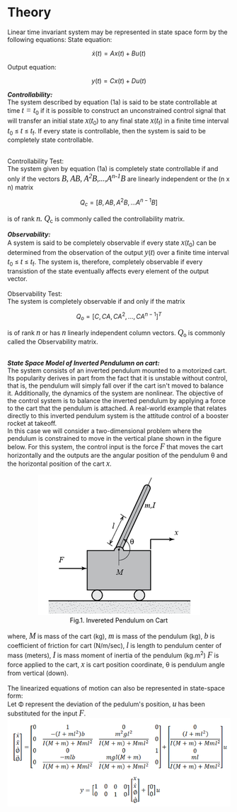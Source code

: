 # Theory

Linear time invariant system may be represented in state space form by the following equations:
State equation:

$$\dot{x}(t)=A x(t)+B u(t) \tag{1a}$$

Output equation:

$$y(t)= C x(t) + D u(t) \tag{1b}$$

<b><i>Controllability:</i></b> <br>
The system described by equation (1a) is said to be state controllable at time <span style="font-family:Bodoni MT;font-style:italic;font-size:18px">t = t</span><sub>0</sub> if it is possible to construct 
an unconstrained control signal that will transfer an initial state <span style="font-family:Bodoni MT;font-style:italic;font-size:18px">x</span>(<span style="font-family:Bodoni MT;font-style:italic;font-size:18px">t</span><sub>0</sub>)
to any final state <span style="font-family:Bodoni MT;font-style:italic;font-size:18px">x</span>(<span style="font-family:Bodoni MT;font-style:italic;font-size:18px">t</span><sub>f</sub>) in a finite time interval 
<span style="font-family:Bodoni MT;font-style:italic;font-size:18px">t</span><sub>0</sub> &le; <span style="font-family:Bodoni MT;font-style:italic;font-size:18px">t</span> &le; <span style="font-family:Bodoni MT;font-style:italic;font-size:18px">t</span><sub>f</sub>. If every state is controllable, then the system is said to be completely state controllable. </br></br>

Controllability Test:</br>
The system given by equation (1a) is completely state controllable if and only if the vectors <span style="font-family:Bodoni MT;font-style:italic;font-size:18px">B, AB, A<sup>2</sup>B,...,A<sup>n-1</sup>B</span> are linearly independent or the (n x n) matrix

$$Q_c = [B,AB,A^2B,...A^{n-1}B]$$

is of rank <span style="font-family:Bodoni MT;font-style:italic;font-size:18px">n. Q</span><sub>c</sub> is commonly called the controllability matrix.
</br>

<b><i>Observability:</i></b> <br>
A system is said to be completely observable if every state <span style="font-family:Bodoni MT;font-style:italic;font-size:18px">x</span>(<span style="font-family:Bodoni MT;font-style:italic;font-size:18px">t</span><sub>0</sub>) can be determined from the observation of the output <span style="font-family:Sitka Text;font-style:italic;font-size:18px">y</span>(<span style="font-family:Bodoni MT;font-style:italic;font-size:18px">t</span>)
over a finite time interval <span style="font-family:Bodoni MT;font-style:italic;font-size:18px">t</span><sub>0</sub> &le; <span style="font-family:Bodoni MT;font-style:italic;font-size:18px">t</span> &le; <span style="font-family:Bodoni MT;font-style:italic;font-size:18px">t</span><sub>f</sub>.
The system is, therefore, completely observable if every transistion of the state eventually affects every element of the output vector. </br></br>
Observability Test:</br>
The system is completely observable if and only if the matrix 

$$Q_o = [C, CA, CA^2,...,CA^{n-1}]^T$$

is of rank <span style="font-family:Bodoni MT;font-style:italic;font-size:18px">n</span> or has <span style="font-family:Bodoni MT;font-style:italic;font-size:18px">n</span> linearly independent column vectors. <span style="font-family:Bodoni MT;font-style:italic;font-size:18px">Q</span><sub>o</sub> is commonly called the Observability matrix.</br></br>

<b><i>State Space Model of Inverted Pendulumn on cart:</i></b> <br>
The system consists of an inverted pendulum mounted to a motorized cart. Its popularity derives in part from the fact that it is unstable without control, that is, the pendulum will simply fall over if the cart isn't moved to balance it. 
Additionally, the dynamics of the system are nonlinear. The objective of the control system is to balance the inverted pendulum by applying a force to the cart that the pendulum is attached. A real-world example that relates directly to this inverted pendulum system is the attitude control of a booster rocket at takeoff.</br>
In this case we will consider a two-dimensional problem where the pendulum is constrained to move in the vertical plane shown in the figure below. For this system, the control input is the force <span style="font-family:Bodoni MT;font-style:italic;font-size:18px">F</span> that moves the cart horizontally and the outputs are the angular position of the pendulum &theta; and the horizontal position of the cart <span style="font-family:Bodoni MT;font-style:italic;font-size:18px">x</span>. </br>
<div align="center">
<img class="img-fluid"  src="./images/Inverted_Pendulum.png" alt=""><br>        
<figcaption style="color:black"> Fig.1. Invereted Pendulum on Cart</figcaption>						  
</div><br/>
where, <span style="font-family:Bodoni MT;font-style:italic;font-size:18px">M</span> is mass of the cart (kg), <span style="font-family:Bodoni MT;font-style:italic;font-size:18px">m</span> is mass of the pendulum (kg), 
<span style="font-family:Bodoni MT;font-style:italic;font-size:18px">b</span> is coefficient of friction for cart (N/m/sec), <span style="font-family:Bodoni MT;font-style:italic;font-size:18px">l</span> is length to pendulum center of mass (meters), <span style="font-family:Bodoni MT;font-style:italic;font-size:18px">I</span> is mass moment of inertia of the pendulum (kg.m<sup>2</sup>)
<span style="font-family:Bodoni MT;font-style:italic;font-size:18px">F</span> is force applied to the cart, <span style="font-family:Bodoni MT;font-style:italic;font-size:18px">x</span> is cart position coordinate, &theta; is pendulum angle from vertical (down).</br></br>
The linearized equations of motion can also be represented in state-space form:</br>
Let &Phi; represent the deviation of the pedulum's position, <span style="font-family:Bodoni MT;font-style:italic;font-size:18px">u</span> has been substituted for the input <span style="font-family:Bodoni MT;font-style:italic;font-size:18px">F</span>.
<div align="center">
<img class="img-fluid"  src="./images/SS_Pendulum_Cart.png" alt=""><br>        

</div><br/>

				                   



<script id="MathJax-script" async src="https://cdn.jsdelivr.net/npm/mathjax@3/es5/tex-mml-chtml.js"></script>